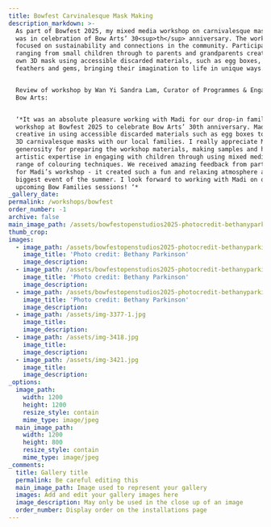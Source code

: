 ```yaml
---
title: Bowfest Carvinalesque Mask Making
description_markdown: >-
  As part of Bowfest 2025, my mixed media workshop on carnivalesque mask making
  was in celebration of Bow Arts’ 30<sup>th</sup> anniversary. The workshop
  focused on sustainability and connections in the community. Participants
  ranging from small children through to parents and grandparents created their
  own 3D mask using accessible discarded materials, such as egg boxes, paint,
  feathers and gems, bringing their imagination to life in unique ways.


  Review of workshop by Wan Yi Sandra Lam, Curator of Programmes & Engagement,
  Bow Arts:


  ‘*It was an absolute pleasure working with Madi for our drop-in family
  workshop at Bowfest 2025 to celebrate Bow Arts’ 30th anniversary. Madi is very
  creative in using accessible discarded materials such as egg boxes to create
  3D carnivalesque masks with our local families. I really appreciate Madi’s
  generosity for preparing the workshop materials, making samples and her
  artistic expertise in engaging with children through using mixed media and a
  range of colouring techniques. We received amazing feedback from participants
  for Madi’s workshop - it created such a fun and relaxing atmosphere at our
  biggest event of the summer. I look forward to working with Madi on our
  upcoming Bow Families sessions! ‘*
_gallery_date:
permalink: /workshops/bowfest
order_number: -1
archive: false
main_image_path: /assets/bowfestopenstudios2025-photocredit-bethanyparkinson-045-4.jpg
thumb_crop:
images:
  - image_path: /assets/bowfestopenstudios2025-photocredit-bethanyparkinson-045-5.jpg
    image_title: 'Photo credit: Bethany Parkinson'
    image_description:
  - image_path: /assets/bowfestopenstudios2025-photocredit-bethanyparkinson-084-6.jpg
    image_title: 'Photo credit: Bethany Parkinson'
    image_description:
  - image_path: /assets/bowfestopenstudios2025-photocredit-bethanyparkinson-086-1.jpg
    image_title: 'Photo credit: Bethany Parkinson'
    image_description:
  - image_path: /assets/img-3377-1.jpg
    image_title:
    image_description:
  - image_path: /assets/img-3418.jpg
    image_title:
    image_description:
  - image_path: /assets/img-3421.jpg
    image_title:
    image_description:
_options:
  image_path:
    width: 1200
    height: 1200
    resize_style: contain
    mime_type: image/jpeg
  main_image_path:
    width: 1200
    height: 800
    resize_style: contain
    mime_type: image/jpeg
_comments:
  title: Gallery title
  permalink: Be careful editing this
  main_image_path: Image used to represent your gallery
  images: Add and edit your gallery images here
  image_description: May only be used in the close up of an image
  order_number: Display order on the installations page
---
```

